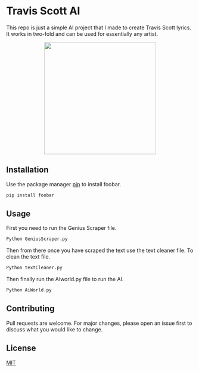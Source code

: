 # Travis Scott AI

This repo is just a simple AI project that I made to create Travis Scott lyrics. It works in two-fold and can be used for essentially any artist.
<div align="center">
  <img src="https://media.giphy.com/media/dZ9q1ymozCbfDNk75C/giphy.gif" width="300" height="300"/>

</div>

## Installation

Use the package manager [pip](https://pip.pypa.io/en/stable/) to install foobar.

```bash
pip install foobar
```

## Usage
First you need to run the Genius Scraper file. 
```python
Python GeniusScraper.py
```
Then from there once you have scraped the text use the text cleaner file. To clean the text file.
```python
Python textCleaner.py
``` 
Then finally run the Aiworld.py file to run the AI.
```python
Python AiWorld.py
```

## Contributing
Pull requests are welcome. For major changes, please open an issue first to discuss what you would like to change.

## License
[MIT](https://choosealicense.com/licenses/mit/)
